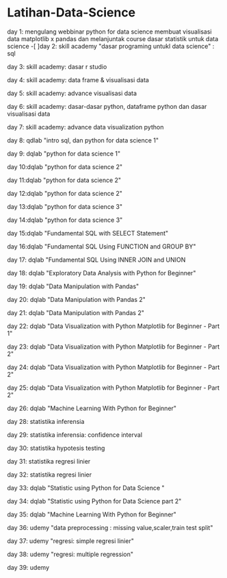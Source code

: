 # Latihan-Data-Science

day 1: mengulang webbinar python for data science membuat visualisasi data matplotlib x pandas dan melanjuntak course dasar statistik untuk data science
-[ ]day 2: skill academy "dasar programing untukl data science" : sql

day 3: skill academy: dasar r studio

day 4: skill academy: data frame & visualisasi data

day 5: skill academy: advance visualisasi data

day 6: skill academy: dasar-dasar python, dataframe python dan dasar visualisasi data

day 7: skill academy: advance data visualization python

day 8: qdlab "intro sql, dan python for data science 1"

day 9: dqlab "python for data science 1"

day 10:dqlab "python for data science 2"

day 11:dqlab "python for data science 2"

day 12:dqlab "python for data science 2"

day 13:dqlab "python for data science 3"

day 14:dqlab "python for data science 3"

day 15:dqlab "Fundamental SQL with SELECT Statement"

day 16:dqlab "Fundamental SQL Using FUNCTION and GROUP BY"

day 17: dqlab "Fundamental SQL Using INNER JOIN and UNION

day 18: dqlab "Exploratory Data Analysis with Python for Beginner"

day 19: dqlab "Data Manipulation with Pandas"

day 20: dqlab "Data Manipulation with Pandas 2"

day 21: dqlab "Data Manipulation with Pandas 2"

day 22: dqlab "Data Visualization with Python Matplotlib for Beginner - Part 1"

day 23: dqlab "Data Visualization with Python Matplotlib for Beginner - Part 2"

day 24: dqlab "Data Visualization with Python Matplotlib for Beginner - Part 2"

day 25: dqlab "Data Visualization with Python Matplotlib for Beginner - Part 2"

day 26: dqlab "Machine Learning With Python for Beginner"

day 28: statistika inferensia

day 29: statistika inferensia: confidence interval

day 30: statistika hypotesis testing

day 31: statistika regresi linier

day 32: statistika regresi linier

day 33: dqlab "Statistic using Python for Data Science "

day 34: dqlab "Statistic using Python for Data Science part 2"

day 35: dqlab "Machine Learning With Python for Beginner"

day 36: udemy "data preprocessing : missing value,scaler,train test split"

day 37: udemy "regresi: simple regresi linier" 

day 38: udemy "regresi: multiple regression"

day 39: udemy 






